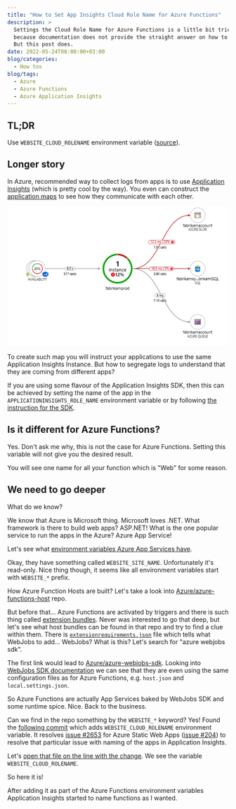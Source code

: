 ```yaml
---
title: "How to Set App Insights Cloud Role Name for Azure Functions"
description: >
  Settings the Cloud Role Name for Azure Functions is a little bit tricky
  because documentation does not provide the straight answer on how to do this.
  But this post does.
date: 2022-05-24T08:00:00+03:00
blog/categories:
  - How tos
blog/tags:
  - Azure
  - Azure Functions
  - Azure Application Insights
---
```


## TL;DR

Use `WEBSITE_CLOUD_ROLENAME` environment variable ([source](https://github.com/Azure/azure-webjobs-sdk/blob/3f4ec78be9f43bb041937425ced00b341883aa42/src/Microsoft.Azure.WebJobs.Logging.ApplicationInsights/Initializers/WebJobsRoleEnvironmentTelmetryInitializer.cs)).

## Longer story

In Azure, recommended way to collect logs from apps is to use [Application Insights](https://docs.microsoft.com/en-us/azure/azure-monitor/app/app-insights-overview) (which is pretty cool by the way).
You even can construct the [application maps](https://docs.microsoft.com/en-us/azure/azure-monitor/app/app-map?tabs=net) to see how they communicate with each other.

![App Insights Application Map. Image taken from Microsoft docs website.](images/app-map-001.png)

To create such map you will instruct your applications to use the same Application Insights Instance.
But how to segregate logs to understand that they are coming from different apps?

If you are using some flavour of the Application Insights SDK, then this can be achieved by setting the name of the app in the `APPLICATIONINSIGHTS_ROLE_NAME` environment variable or by following [the instruction for the SDK](https://docs.microsoft.com/en-us/azure/azure-monitor/app/app-map?tabs=python#set-or-override-cloud-role-name).

## Is it different for Azure Functions?

Yes.
Don't ask me why, this is not the case for Azure Functions.
Setting this variable will not give you the desired result.

You will see one name for all your function which is "Web" for some reason.

## We need to go deeper

What do we know?

We know that Azure is Microsoft thing.
Microsoft loves .NET.
What framework is there to build web apps?
ASP.NET!
What is the one popular service to run the apps in the Azure?
Azure App Service!

Let's see what [environment variables Azure App Services have](https://docs.microsoft.com/en-us/azure/app-service/reference-app-settings?tabs=kudu%2Cdotnet#app-environment).

Okay, they have something called `WEBSITE_SITE_NAME`.
Unfortunately it's read-only.
Nice thing though, it seems like all environment variables start with `WEBSITE_*` prefix.

How Azure Function Hosts are built?
Let's take a look into [Azure/azure-functions-host](https://github.com/Azure/azure-functions-host) repo.

But before that... Azure Functions are activated by triggers and there is such thing called [extension bundles](https://docs.microsoft.com/en-us/azure/azure-functions/functions-bindings-register#extension-bundles).
Never was interested to go that deep, but let's see what host bundles can be found in that repo and try to find a clue within them.
There is [`extensionrequirements.json`](https://github.com/Azure/azure-functions-host/blob/ebe1aafa9bf01ed56202b21a1a47a1897d2cebf9/src/WebJobs.Script/extensionrequirements.json) file which tells what WebJobs to add...
WebJobs?
What is this?
Let's search for "azure webjobs sdk".

The first link would lead to [Azure/azure-webjobs-sdk](https://github.com/Azure/azure-webjobs-sdk).
Looking into [WebJobs SDK documentation](https://docs.microsoft.com/en-us/azure/app-service/webjobs-sdk-how-to) we can see that they are even using the same configuration files as for Azure Functions, e.g. `host.json` and `local.settings.json`.

So Azure Functions are actually App Services baked by WebJobs SDK and some runtime spice.
Nice.
Back to the business.

Can we find in the repo something by the `WEBSITE_*` keyword?
Yes!
Found the [following commit](https://github.com/Azure/azure-webjobs-sdk/commit/99f2fc90fec941145b30a24ed04ee140f0cd8ecc) which adds `WEBSITE_CLOUD_ROLENAME` environment variable.
It resolves [issue #2653](https://github.com/Azure/azure-webjobs-sdk/issues/2635) for Azure Static Web Apps ([issue #204](https://github.com/Azure/static-web-apps/issues/204)) to resolve that particular issue with naming of the apps in Application Insights.

Let's [open that file on the line with the change](https://github.com/Azure/azure-webjobs-sdk/blob/3f4ec78be9f43bb041937425ced00b341883aa42/src/Microsoft.Azure.WebJobs.Logging.ApplicationInsights/Initializers/WebJobsRoleEnvironmentTelmetryInitializer.cs).
We see the variable `WEBSITE_CLOUD_ROLENAME`.

So here it is!

After adding it as part of the Azure Functions environment variables Application Insights started to name functions as I wanted.
